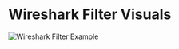 # Wireshark Filter Visuals

![Wireshark Filter Example](Project-Security-Logs-Analysis/Images/filterexample1.png)

